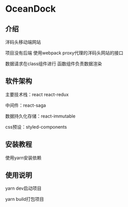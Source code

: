 # OceanDock

## 介绍

洋码头移动端网站

项目没有后端 使用webpack proxy代理的洋码头网站的接口

数据请求在class组件进行 函数组件负责数据渲染

## 软件架构

主要技术栈：react react-redux

中间件：react-saga

数据持久化存储：react-immutable

css预设：styled-components 

## 安装教程

使用yarn安装依赖

## 使用说明

yarn dev启动项目

yarn build打包项目